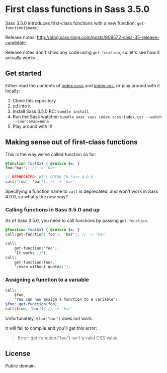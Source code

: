 # First class functions in Sass 3.5.0

Sass 3.5.0 introduces first-class functions
with a new function: `get-function($name)`

Release notes: http://blog.sass-lang.com/posts/809572-sass-35-release-candidate

Release notes don't show any code using `get-function`,
so let's see how it actually works…

## Get started

Either read the contents of [index.scss](index.scss) and [index.css](index.css), or play around with it locally:

1. Clone this repository
1. cd into it
1. Install Sass 3.5.0 RC: `bundle install`
1. Run the Sass watcher: `bundle exec sass index.scss:index.css --watch --sourcemap=none`
1. Play around with it!

## Making sense out of first-class functions

This is the way we've called function so far:

```scss
@function foo($x) { @return $x; }
foo('bar'); // -> 'bar'

// DEPRECATED: WILL BREAK IN Sass 4.0.0
call('foo', 'bar'); // -> 'bar'
```

Specifying a function name to `call` is deprecated, and
won't work in Sass 4.0.0, so what's the new way?

### Calling functions in Sass 3.5.0 and up

As of Sass 3.5.0, you need to call functions by passing `get-function`.

```scss
@function foo($x) { @return $x; }
call(get-function('foo'), 'bar'); // -> 'bar'

call(
	get-function('foo'),
	'It works :)');
call(
	get-function(foo),
	'(even without quotes)');
```

### Assigning a function to a variable

```scss
call(
	$foo,
	'You can now assign a function to a variable');
$foo: get-function(foo);
call($foo, 'bar'); // -> 'bar'
```

Unfortunately, `$foo('bar')` does not work.

It will fail to compile and you'll get this error:

> Error: get-function("foo") isn't a valid CSS value.

## License

Public domain.
